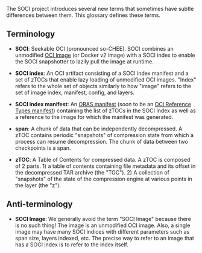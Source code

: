 The SOCI project introduces several new terms that sometimes have subtle differences between them. This glossary defines these terms.

## Terminology 

* __SOCI__: Seekable OCI (pronounced so-CHEE). SOCI combines an unmodified
  [OCI Image](https://github.com/opencontainers/image-spec/blob/v1.0.2/spec.md) (or Docker v2
  image) with a SOCI index to enable the SOCI snapshotter to lazily pull the image at runtime.

* __SOCI index__: An OCI artifact consisting of a SOCI index manifest and a set of zTOCs
  that enable lazy loading of unmodified OCI images. "Index" refers to the whole set of
  objects similarly to how "image" refers to the set of image index, manifest, config, and
  layers.

* __SOCI index manifest__: An
  [ORAS manifest](https://github.com/oras-project/artifacts-spec/blob/v1.0.0-rc.2/artifact-manifest.md)
  (soon to be an [OCI Reference Types manifest](https://github.com/opencontainers/wg-reference-types/blob/256c257cc8b725fd324722ee40ead6925b1c8ad8/docs/proposals/PROPOSAL_E.md))
  containing the list of zTOCs in the SOCI Index as well as a reference to the image for
  which the manifest was generated.

* __span__: A chunk of data that can be independently decompressed. A zTOC contains
  periodic "snapshots" of compression state from which a process can resume
  decompression. The chunk of data between two checkpoints is a span.

* __zTOC__: A Table of Contents for compressed data. A zTOC is composed of 2 parts. 1) a
  table of contents containing file metadata and its offset in the decompressed TAR
  archive (the "TOC"). 2) A collection of "snapshots" of the state of the compression
  engine at various points in the layer (the "z").


## Anti-terminology

* __SOCI Image__: We generally avoid the term "SOCI Image" because there is no such thing!
  The image is an unmodified OCI image. Also, a single image may have many SOCI indices
  with different parameters such as span size, layers indexed, etc. The precise way to
  refer to an image that has a SOCI index is to refer to the index itself.
